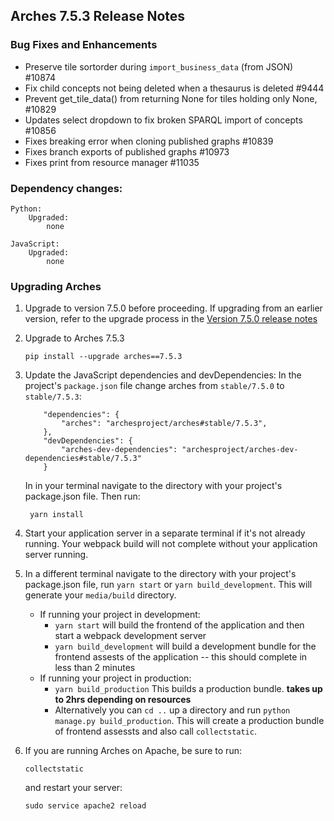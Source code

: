 Arches 7.5.3 Release Notes
--------------------------

### Bug Fixes and Enhancements

- Preserve tile sortorder during `import_business_data` (from JSON) #10874
- Fix child concepts not being deleted when a thesaurus is deleted #9444
- Prevent get_tile_data() from returning None for tiles holding only None, #10829
- Updates select dropdown to fix broken SPARQL import of concepts #10856
- Fixes breaking error when cloning published graphs #10839
- Fixes branch exports of published graphs #10973
- Fixes print from resource manager #11035

### Dependency changes:
```
Python:
    Upgraded:
        none

JavaScript:
    Upgraded:
        none
```

### Upgrading Arches

1. Upgrade to version 7.5.0 before proceeding. If upgrading from an earlier version, refer to the upgrade process in the [Version 7.5.0 release notes](https://github.com/archesproject/arches/blob/dev/7.5.x/releases/7.5.0.md)

2. Upgrade to Arches 7.5.3
    ```
    pip install --upgrade arches==7.5.3
    ```

3. Update the JavaScript dependencies and devDependencies:
    In the project's `package.json` file change arches from `stable/7.5.0` to `stable/7.5.3`:
    ```    
        "dependencies": {
            "arches": "archesproject/arches#stable/7.5.3",
        },
        "devDependencies": {
            "arches-dev-dependencies": "archesproject/arches-dev-dependencies#stable/7.5.3"
        }
    ```
    In in your terminal navigate to the directory with your project's package.json file. Then run:

        yarn install


4. Start your application server in a separate terminal if it's not already running. Your webpack build will not complete without your application server running.

5. In a different terminal navigate to the directory with your project's package.json file, run `yarn start` or `yarn build_development`. This will generate your `media/build` directory.
   - If running your project in development:
     -  `yarn start` will build the frontend of the application and then start a webpack development server
      - `yarn build_development` will build a development bundle for the frontend assests of the application -- this should complete in less than 2 minutes
    - If running your project in production:
      - `yarn build_production` This builds a production bundle. **takes up to 2hrs depending on resources**
      - Alternatively you can `cd ..` up a directory and run `python manage.py build_production`. This will create a production bundle of frontend assessts and also call `collectstatic`.


6. If you are running Arches on Apache, be sure to run:

    ```
    collectstatic
    ```
    and restart your server:
    ```
    sudo service apache2 reload
    ```
